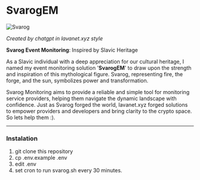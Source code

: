 # SvarogEM
![Svarog](https://github.com/LudiSistemas/SvarogEM/assets/32266954/f5de309e-e878-4f9b-8654-f5de83a0ba08)

_Created by chatgpt in lavanet.xyz style_

**Svarog Event Monitoring**: Inspired by Slavic Heritage

As a Slavic individual with a deep appreciation for our cultural heritage, I named my event monitoring solution '**SvarogEM**' to draw upon the strength and inspiration of this mythological figure. Svarog, representing fire, the forge, and the sun, symbolizes power and transformation.

Svarog Monitoring aims to provide a reliable and simple tool for monitoring service providers, helping them navigate the dynamic landscape with confidence.
Just as Svarog forged the world, lavanet.xyz forged solutions to empower providers and developers and bring clarity to the crypto space. So lets help them :).

---
### Instalation

1. git clone this repository
2. cp .env.example .env
3. edit .env
4. set cron to run svarog.sh every 30 minutes.

